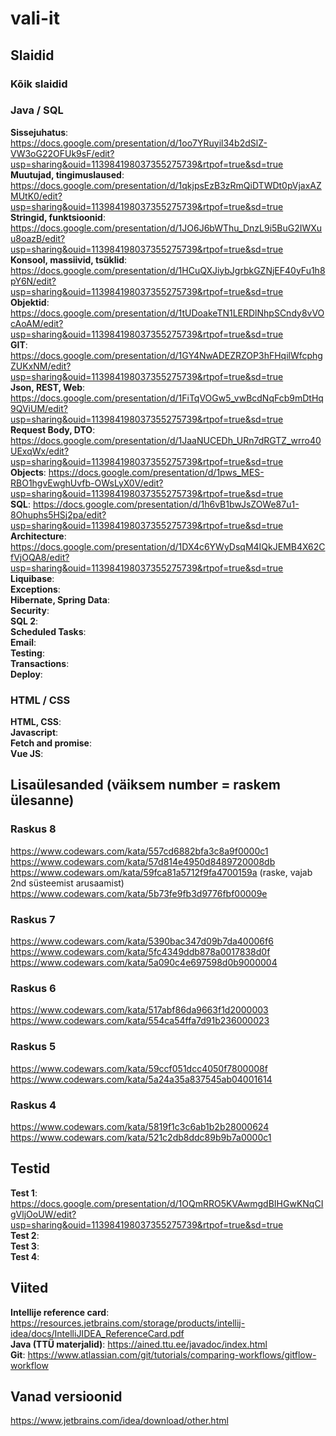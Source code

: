 # vali-it

## Slaidid
### Kõik slaidid

### Java / SQL
**Sissejuhatus**: https://docs.google.com/presentation/d/1oo7YRuyil34b2dSlZ-VW3oG22OFUk9sF/edit?usp=sharing&ouid=113984198037355275739&rtpof=true&sd=true  
**Muutujad, tingimuslaused**: https://docs.google.com/presentation/d/1qkjpsEzB3zRmQiDTWDt0pVjaxAZMUtK0/edit?usp=sharing&ouid=113984198037355275739&rtpof=true&sd=true  
**Stringid, funktsioonid**: https://docs.google.com/presentation/d/1JO6J6bWThu_DnzL9i5BuG2IWXuu8oazB/edit?usp=sharing&ouid=113984198037355275739&rtpof=true&sd=true  
**Konsool, massiivid, tsüklid**: https://docs.google.com/presentation/d/1HCuQXJiybJgrbkGZNjEF40yFu1h8pY6N/edit?usp=sharing&ouid=113984198037355275739&rtpof=true&sd=true  
**Objektid**:  https://docs.google.com/presentation/d/1tUDoakeTN1LERDlNhpSCndy8vVOcAoAM/edit?usp=sharing&ouid=113984198037355275739&rtpof=true&sd=true  
**GIT**: https://docs.google.com/presentation/d/1GY4NwADEZRZOP3hFHqilWfcphgZUKxNM/edit?usp=sharing&ouid=113984198037355275739&rtpof=true&sd=true  
**Json, REST, Web**: https://docs.google.com/presentation/d/1FiTqVOGw5_vwBcdNqFcb9mDtHq9QViUM/edit?usp=sharing&ouid=113984198037355275739&rtpof=true&sd=true  
**Request Body, DTO**: https://docs.google.com/presentation/d/1JaaNUCEDh_URn7dRGTZ_wrro40UExqWx/edit?usp=sharing&ouid=113984198037355275739&rtpof=true&sd=true  
**Objects**: https://docs.google.com/presentation/d/1pws_MES-RBO1hgvEwghUvfb-OWsLyX0V/edit?usp=sharing&ouid=113984198037355275739&rtpof=true&sd=true  
**SQL**: https://docs.google.com/presentation/d/1h6vB1bwJsZOWe87u1-8Ohuphs5HSj2pa/edit?usp=sharing&ouid=113984198037355275739&rtpof=true&sd=true  
**Architecture**: https://docs.google.com/presentation/d/1DX4c6YWyDsqM4IQkJEMB4X62CfVjOQA8/edit?usp=sharing&ouid=113984198037355275739&rtpof=true&sd=true  
**Liquibase**:  
**Exceptions**:  
**Hibernate, Spring Data**:  
**Security**:  
**SQL 2**:  
**Scheduled Tasks**:  
**Email**:  
**Testing**:  
**Transactions**:  
**Deploy**:  
### HTML / CSS
**HTML, CSS**:  
**Javascript**:  
**Fetch and promise**:  
**Vue JS**:  

## Lisaülesanded (väiksem number = raskem ülesanne)
### Raskus 8
https://www.codewars.com/kata/557cd6882bfa3c8a9f0000c1  
https://www.codewars.com/kata/57d814e4950d8489720008db  
https://www.codewars.om/kata/59fca81a5712f9fa4700159a  (raske, vajab 2nd süsteemist arusaamist)
https://www.codewars.com/kata/5b73fe9fb3d9776fbf00009e  
### Raskus 7
https://www.codewars.com/kata/5390bac347d09b7da40006f6  
https://www.codewars.com/kata/5fc4349ddb878a0017838d0f  
https://www.codewars.com/kata/5a090c4e697598d0b9000004  
### Raskus 6
https://www.codewars.com/kata/517abf86da9663f1d2000003  
https://www.codewars.com/kata/554ca54ffa7d91b236000023  
### Raskus 5
https://www.codewars.com/kata/59ccf051dcc4050f7800008f  
https://www.codewars.com/kata/5a24a35a837545ab04001614   
### Raskus 4
https://www.codewars.com/kata/5819f1c3c6ab1b2b28000624  
https://www.codewars.com/kata/521c2db8ddc89b9b7a0000c1  

## Testid
**Test 1**: https://docs.google.com/presentation/d/1OQmRRO5KVAwmgdBIHGwKNqCIgVljOoUW/edit?usp=sharing&ouid=113984198037355275739&rtpof=true&sd=true  
**Test 2**:  
**Test 3**:  
**Test 4**:  

##  Viited
**Intellije reference card**: https://resources.jetbrains.com/storage/products/intellij-idea/docs/IntelliJIDEA_ReferenceCard.pdf  
**Java (TTÜ materjalid)**: https://ained.ttu.ee/javadoc/index.html  
**Git**: https://www.atlassian.com/git/tutorials/comparing-workflows/gitflow-workflow

## Vanad versioonid
https://www.jetbrains.com/idea/download/other.html
